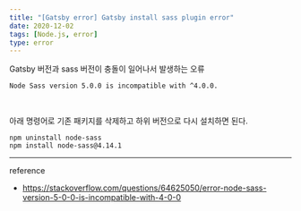 ```yaml
---
title: "[Gatsby error] Gatsby install sass plugin error"
date: 2020-12-02
tags: [Node.js, error]
type: error
---
```



Gatsby 버전과 sass 버전이 충돌이 일어나서 발생하는 오류

```shell
Node Sass version 5.0.0 is incompatible with ^4.0.0.
```

<br>

아래 명령어로 기존 패키지를 삭제하고 하위 버전으로 다시 설치하면 된다.

```shell
npm uninstall node-sass
npm install node-sass@4.14.1
```

-----
reference
- https://stackoverflow.com/questions/64625050/error-node-sass-version-5-0-0-is-incompatible-with-4-0-0